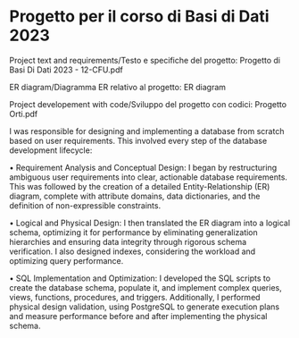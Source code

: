 # Progetto per il corso di Basi di Dati 2023

Project text and requirements/Testo e specifiche del progetto: Progetto di Basi Di Dati 2023 - 12-CFU.pdf

ER diagram/Diagramma ER relativo al progetto: ER diagram

Project developement with code/Sviluppo del progetto con codici: Progetto Orti.pdf





I was responsible for designing and implementing a database from scratch based on user requirements. This involved every step of the database development lifecycle:

•	Requirement Analysis and Conceptual Design: I began by restructuring ambiguous user requirements into clear, actionable database requirements. This was followed by the creation of a detailed Entity-Relationship (ER) diagram, complete with attribute domains, data dictionaries, and the definition of non-expressible constraints.

•	Logical and Physical Design: I then translated the ER diagram into a logical schema, optimizing it for performance by eliminating generalization hierarchies and ensuring data integrity through rigorous schema verification. I also designed indexes, considering the workload and optimizing query performance.

•	SQL Implementation and Optimization: I developed the SQL scripts to create the database schema, populate it, and implement complex queries, views, functions, procedures, and triggers. Additionally, I performed physical design validation, using PostgreSQL to generate execution plans and measure performance before and after implementing the physical schema.

